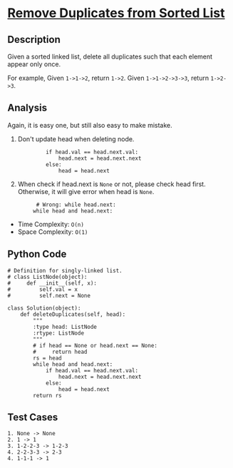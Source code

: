 # [Remove Duplicates from Sorted List](https://leetcode.com/problems/remove-duplicates-from-sorted-list/)

## Description
Given a sorted linked list, delete all duplicates such that each element appear only once.

For example,
Given `1->1->2`, return `1->2`.
Given `1->1->2->3->3`, return `1->2->3`.
## Analysis
Again, it is easy one, but still also easy to make mistake. 

1. Don't update head when deleting node. 

~~~
            if head.val == head.next.val:
                head.next = head.next.next
            else:
                head = head.next
~~~
2. When check if head.next is `None` or not, please check head first. Otherwise, it will give error when head is `None`.
~~~
		 # Wrong: while head.next:
        while head and head.next:
~~~

* Time Complexity: `O(n)`
* Space Complexity: `O(1)`

## Python Code
~~~
# Definition for singly-linked list.
# class ListNode(object):
#     def __init__(self, x):
#         self.val = x
#         self.next = None

class Solution(object):
    def deleteDuplicates(self, head):
        """
        :type head: ListNode
        :rtype: ListNode
        """
        # if head == None or head.next == None:
        #     return head
        rs = head
        while head and head.next:
            if head.val == head.next.val:
                head.next = head.next.next
            else:
                head = head.next
        return rs
~~~
## Test Cases
~~~
1. None -> None
2. 1 -> 1
3. 1-2-2-3 -> 1-2-3
4. 2-2-3-3 -> 2-3
4. 1-1-1 -> 1
~~~